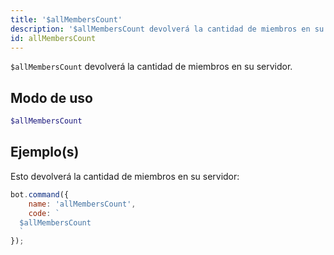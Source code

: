 ```yaml
---
title: '$allMembersCount'
description: '$allMembersCount devolverá la cantidad de miembros en su servidor.'
id: allMembersCount
---
```


`$allMembersCount` devolverá la cantidad de miembros en su servidor.

## Modo de uso

```php
$allMembersCount
```

## Ejemplo(s)

Esto devolverá la cantidad de miembros en su servidor:

```javascript
bot.command({
    name: 'allMembersCount',
    code: `
  $allMembersCount
  `
});
```